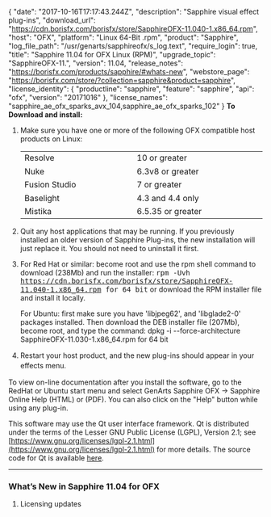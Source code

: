 {
  "date": "2017-10-16T17:17:43.244Z",
  "description": "Sapphire visual effect plug-ins",
  "download_url": "https://cdn.borisfx.com/borisfx/store/SapphireOFX-11.040-1.x86_64.rpm",
  "host": "OFX",
  "platform": "Linux 64-Bit .rpm",
  "product": "Sapphire",
  "log_file_path": "/usr/genarts/sapphireofx/s_log.text",
  "require_login": true,
  "title": "Sapphire 11.04 for OFX Linux (RPM)",
  "upgrade_topic": "SapphireOFX-11.",
  "version": 11.04,
  "release_notes": "https://borisfx.com/products/sapphire/#whats-new",
  "webstore_page": "https://borisfx.com/store/?collection=sapphire&product=sapphire",
  "license_identity": {
    "productline": "sapphire",
    "feature": "sapphire",
    "api": "ofx",
    "version": "20171016"
  },
  "license_names": "sapphire_ae_ofx_sparks_avx_104,sapphire_ae_ofx_sparks_102"
}
**To Download and install:**

1. Make sure you have one or more of the following OFX compatible host products on Linux:

   <table border="0" cellpadding="0" cellspacing="0">

   <tbody>

   <tr>

   <td style="width: 368px;"><span style="line-height: 20.7999992370605px;">Resolve</span></td>

   <td style="width: 484px;"><span style="line-height: 20.7999992370605px;">10 or greater</span></td>

   </tr>

   <tr>

   <td style="width: 368px;">Nuke</td>

   <td style="width: 484px;">6.3v8 or greater</td>

   </tr>

   <tr>

   <td style="width: 368px;"><span style="line-height: 20.7999992370605px;">Fusion Studio</span></td>

   <td style="width: 484px;"><span style="line-height: 20.7999992370605px;">7 or greater</span></td>

   </tr>

   <tr>

   <td style="width: 368px;">Baselight   </td>

   <td style="width: 484px;">4.3 and 4.4 only</td>

   </tr>

   <tr>

   <td style="width: 368px;">Mistika</td>

   <td style="width: 484px;">6.5.35 or greater</td>

   </tr>

   </tbody>

   </table>
2. Quit any host applications that may be running.
   If you previously installed an older version of Sapphire Plug-ins, the new installation will just replace it. You should not need to uninstall it first.
3. For Red Hat or similar: become root and use the rpm shell command to download (238Mb) and run the installer:
   <span style="font-family: monospace; ">rpm -Uvh https://cdn.borisfx.com/borisfx/store/SapphireOFX-11.040-1.x86_64.rpm for 64 bit</span>
   or download the RPM installer file and install it locally.

   For Ubuntu: first make sure you have 'libjpeg62', and 'libglade2-0' packages installed.
   Then download the DEB installer file (207Mb), become root, and type the command:
   dpkg -i --force-architecture SapphireOFX-11.030-1.x86_64.rpm for 64 bit
4. <span style="line-height: 20px;">Restart your host product, and the new plug-ins should appear in your effects menu.</span>

To view on-line documentation after you install the software, go to the RedHat or Ubuntu start menu and select GenArts Sapphire OFX -> Sapphire Online Help (HTML) or (PDF). You can also click on the "Help" button while using any plug-in.

This software may use the Qt user interface framework. Qt is distributed under the terms of the Lesser GNU Public License (LGPL), Version 2.1; see [https://www.gnu.org/licenses/lgpl-2.1.html](https://www.gnu.org/licenses/lgpl-2.1.html) for more details. The source code for Qt is available [here](https://cdn.borisfx.com/borisfx/store/qt-everywhere-opensource-src-4.7.2.tar.gz).

<hr>

### What’s New in Sapphire 11.04 for OFX

1. Licensing updates
